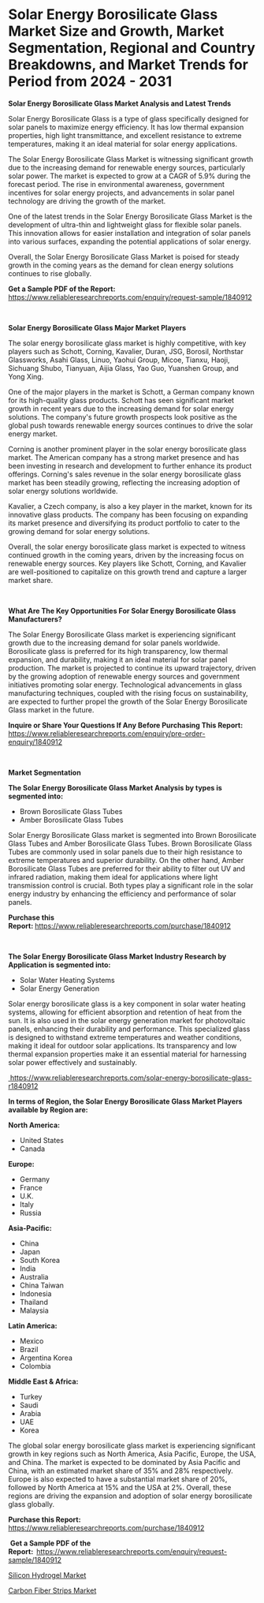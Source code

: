 <p><h1>Solar Energy Borosilicate Glass Market Size and Growth, Market Segmentation, Regional and Country Breakdowns, and Market Trends for Period from 2024 -  2031</h1></p><p><strong>Solar Energy Borosilicate Glass Market Analysis and Latest Trends</strong></p>
<p><p>Solar Energy Borosilicate Glass is a type of glass specifically designed for solar panels to maximize energy efficiency. It has low thermal expansion properties, high light transmittance, and excellent resistance to extreme temperatures, making it an ideal material for solar energy applications.</p><p>The Solar Energy Borosilicate Glass Market is witnessing significant growth due to the increasing demand for renewable energy sources, particularly solar power. The market is expected to grow at a CAGR of 5.9% during the forecast period. The rise in environmental awareness, government incentives for solar energy projects, and advancements in solar panel technology are driving the growth of the market.</p><p>One of the latest trends in the Solar Energy Borosilicate Glass Market is the development of ultra-thin and lightweight glass for flexible solar panels. This innovation allows for easier installation and integration of solar panels into various surfaces, expanding the potential applications of solar energy.</p><p>Overall, the Solar Energy Borosilicate Glass Market is poised for steady growth in the coming years as the demand for clean energy solutions continues to rise globally.</p></p>
<p><strong>Get a Sample PDF of the Report:&nbsp;</strong> <a href="https://www.reliableresearchreports.com/enquiry/request-sample/1840912">https://www.reliableresearchreports.com/enquiry/request-sample/1840912</a></p>
<p>&nbsp;</p>
<p><strong>Solar Energy Borosilicate Glass Major Market Players</strong></p>
<p><p>The solar energy borosilicate glass market is highly competitive, with key players such as Schott, Corning, Kavalier, Duran, JSG, Borosil, Northstar Glassworks, Asahi Glass, Linuo, Yaohui Group, Micoe, Tianxu, Haoji, Sichuang Shubo, Tianyuan, Aijia Glass, Yao Guo, Yuanshen Group, and Yong Xing.</p><p>One of the major players in the market is Schott, a German company known for its high-quality glass products. Schott has seen significant market growth in recent years due to the increasing demand for solar energy solutions. The company's future growth prospects look positive as the global push towards renewable energy sources continues to drive the solar energy market.</p><p>Corning is another prominent player in the solar energy borosilicate glass market. The American company has a strong market presence and has been investing in research and development to further enhance its product offerings. Corning's sales revenue in the solar energy borosilicate glass market has been steadily growing, reflecting the increasing adoption of solar energy solutions worldwide.</p><p>Kavalier, a Czech company, is also a key player in the market, known for its innovative glass products. The company has been focusing on expanding its market presence and diversifying its product portfolio to cater to the growing demand for solar energy solutions.</p><p>Overall, the solar energy borosilicate glass market is expected to witness continued growth in the coming years, driven by the increasing focus on renewable energy sources. Key players like Schott, Corning, and Kavalier are well-positioned to capitalize on this growth trend and capture a larger market share.</p></p>
<p>&nbsp;</p>
<p><strong>What Are The Key Opportunities For Solar Energy Borosilicate Glass Manufacturers?</strong></p>
<p><p>The Solar Energy Borosilicate Glass market is experiencing significant growth due to the increasing demand for solar panels worldwide. Borosilicate glass is preferred for its high transparency, low thermal expansion, and durability, making it an ideal material for solar panel production. The market is projected to continue its upward trajectory, driven by the growing adoption of renewable energy sources and government initiatives promoting solar energy. Technological advancements in glass manufacturing techniques, coupled with the rising focus on sustainability, are expected to further propel the growth of the Solar Energy Borosilicate Glass market in the future.</p></p>
<p><strong>Inquire or Share Your Questions If Any Before Purchasing This Report:</strong> <a href="https://www.reliableresearchreports.com/enquiry/pre-order-enquiry/1840912">https://www.reliableresearchreports.com/enquiry/pre-order-enquiry/1840912</a></p>
<p>&nbsp;</p>
<p><strong>Market Segmentation</strong></p>
<p><strong>The Solar Energy Borosilicate Glass Market Analysis by types is segmented into:</strong></p>
<p><ul><li>Brown Borosilicate Glass Tubes</li><li>Amber Borosilicate Glass Tubes</li></ul></p>
<p><p>Solar Energy Borosilicate Glass market is segmented into Brown Borosilicate Glass Tubes and Amber Borosilicate Glass Tubes. Brown Borosilicate Glass Tubes are commonly used in solar panels due to their high resistance to extreme temperatures and superior durability. On the other hand, Amber Borosilicate Glass Tubes are preferred for their ability to filter out UV and infrared radiation, making them ideal for applications where light transmission control is crucial. Both types play a significant role in the solar energy industry by enhancing the efficiency and performance of solar panels.</p></p>
<p><strong>Purchase this Report:&nbsp;</strong><a href="https://www.reliableresearchreports.com/purchase/1840912">https://www.reliableresearchreports.com/purchase/1840912</a></p>
<p>&nbsp;</p>
<p><strong>The Solar Energy Borosilicate Glass Market Industry Research by Application is segmented into:</strong></p>
<p><ul><li>Solar Water Heating Systems</li><li>Solar Energy Generation</li></ul></p>
<p><p>Solar energy borosilicate glass is a key component in solar water heating systems, allowing for efficient absorption and retention of heat from the sun. It is also used in the solar energy generation market for photovoltaic panels, enhancing their durability and performance. This specialized glass is designed to withstand extreme temperatures and weather conditions, making it ideal for outdoor solar applications. Its transparency and low thermal expansion properties make it an essential material for harnessing solar power effectively and sustainably.</p></p>
<p><a href="https://www.reliableresearchreports.com/solar-energy-borosilicate-glass-r1840912">&nbsp;https://www.reliableresearchreports.com/solar-energy-borosilicate-glass-r1840912</a></p>
<p><strong>In terms of Region, the Solar Energy Borosilicate Glass Market Players available by Region are:</strong></p>
<p>
    <p> <strong> North America: </strong>
        <ul>
            <li>United States</li>
            <li>Canada</li>
        </ul>
        </p> 
    <p> <strong> Europe: </strong>
        <ul>
            <li>Germany</li>
            <li>France</li>
            <li>U.K.</li>
            <li>Italy</li>
            <li>Russia</li>
        </ul>
        </p> 
    <p> <strong> Asia-Pacific: </strong>
        <ul>
            <li>China</li>
            <li>Japan</li>
            <li>South Korea</li>
            <li>India</li>
            <li>Australia</li>
            <li>China Taiwan</li>
            <li>Indonesia</li>
            <li>Thailand</li>
            <li>Malaysia</li>
        </ul>
        </p> 
    <p> <strong> Latin America: </strong>
        <ul>
            <li>Mexico</li>
            <li>Brazil</li>
            <li>Argentina Korea</li>
            <li>Colombia</li>
        </ul>
        </p> 
    <p> <strong> Middle East & Africa: </strong>
        <ul>
            <li>Turkey</li>
            <li>Saudi</li>
            <li>Arabia</li>
            <li>UAE</li>
            <li>Korea</li>
        </ul>
    </p>
    </p>
<p><p>The global solar energy borosilicate glass market is experiencing significant growth in key regions such as North America, Asia Pacific, Europe, the USA, and China. The market is expected to be dominated by Asia Pacific and China, with an estimated market share of 35% and 28% respectively. Europe is also expected to have a substantial market share of 20%, followed by North America at 15% and the USA at 2%. Overall, these regions are driving the expansion and adoption of solar energy borosilicate glass globally.</p></p>
<p><strong>Purchase this Report: </strong><a href="https://www.reliableresearchreports.com/purchase/1840912">https://www.reliableresearchreports.com/purchase/1840912</a></p>
<p>&nbsp;<strong>Get a Sample PDF of the Report:&nbsp;&nbsp;</strong><a href="https://www.reliableresearchreports.com/enquiry/request-sample/1840912">https://www.reliableresearchreports.com/enquiry/request-sample/1840912</a></p>
<p><strong></strong></p>
<p><p><a href="https://github.com/muhammadasraf467/Market-Research-Report-List-1/blob/main/silicon-hydrogel-market.md">Silicon Hydrogel Market</a></p><p><a href="https://view.publitas.com/reportprime-1/carbon-fiber-strips-industry-analysis-report-its-market-size-share-trends-by-application-region-competitive-strategies-2024-2031/">Carbon Fiber Strips Market</a></p></p>